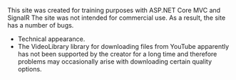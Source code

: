 This site was created for training purposes with ASP.NET Core MVC and SignalR
The site was not intended for commercial use. As a result, the site has a number of bugs.
- Technical appearance.
- The VideoLibrary library for downloading files from YouTube apparently has not been supported by the creator for a long time and therefore problems may occasionally arise with downloading certain quality options.
